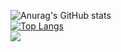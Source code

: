 ![Anurag's GitHub stats](https://github-readme-stats.vercel.app/api?username=pluris&show_icons=true&theme=radical)
<br/>
[![Top Langs](https://github-readme-stats.vercel.app/api/top-langs/?username=pluris)](https://github.com/anuraghazra/github-readme-stats)
<br/>
<a href="https://opgc.me/#/users/pluris" target="_blank"><img src="https://api.opgc.me/githubs/users/pluris/tag/?theme=basic" /></a>

